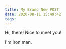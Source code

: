 ```yaml
---
title: My Brand New POST
date: 2020-08-11 15:49:42
tags:
---
```


Hi, there!
Nice to meet you!

I'm Iron man.
